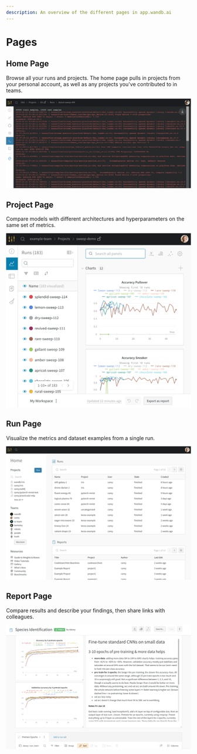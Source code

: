 ```yaml
---
description: An overview of the different pages in app.wandb.ai
---
```


# Pages

## Home Page

Browse all your runs and projects. The home page pulls in projects from your personal account, as well as any projects you've contributed to in teams. 

![](../../.gitbook/assets/image%20%2858%29.png)

## Project Page

Compare models with different architectures and hyperparameters on the same set of metrics.

![](../../.gitbook/assets/image%20%2842%29.png)

## Run Page

Visualize the metrics and dataset examples from a single run.

![](../../.gitbook/assets/image%20%2824%29.png)

## Report Page

Compare results and describe your findings, then share links with colleagues.

![](../../.gitbook/assets/image%20%2845%29.png)

